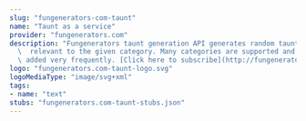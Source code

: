 ```yaml
---
slug: "fungenerators-com-taunt"
name: "Taunt as a service"
provider: "fungenerators.com"
description: "Fungenerators taunt generation API generates random taunts / insults,\
  \  relevant to the given category. Many categories are supported and new ones are\
  \ added very frequently. [Click here to subscribe](http://fungenerators.com/api/taunt/)\n"
logo: "fungenerators.com-taunt-logo.svg"
logoMediaType: "image/svg+xml"
tags:
- name: "text"
stubs: "fungenerators.com-taunt-stubs.json"
---
```

